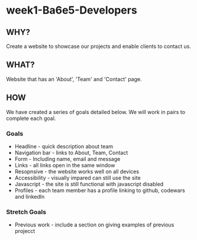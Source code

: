 # week1-Ba6e5-Developers

## WHY?

Create a website to showcase our projects and enable clients to contact us.

## WHAT?

Website that has an 'About', 'Team' and 'Contact' page.

## HOW

We have created a series of goals detailed below. We will work in pairs to complete each goal.

### Goals
* Headline - quick description about team
* Navigation bar - links to About, Team, Contact
* Form - Including name, email and message
* Links - all links open in the same window
* Resopnsive - the website works well on all devices
* Accessibility - visually impared can still use the site
* Javascript - the site is still functional with javascript disabled
* Profiles - each team member has a profile linking to github, codewars and linkedIn

### Stretch Goals
* Previous work - include a section on giving examples of previous projecct
